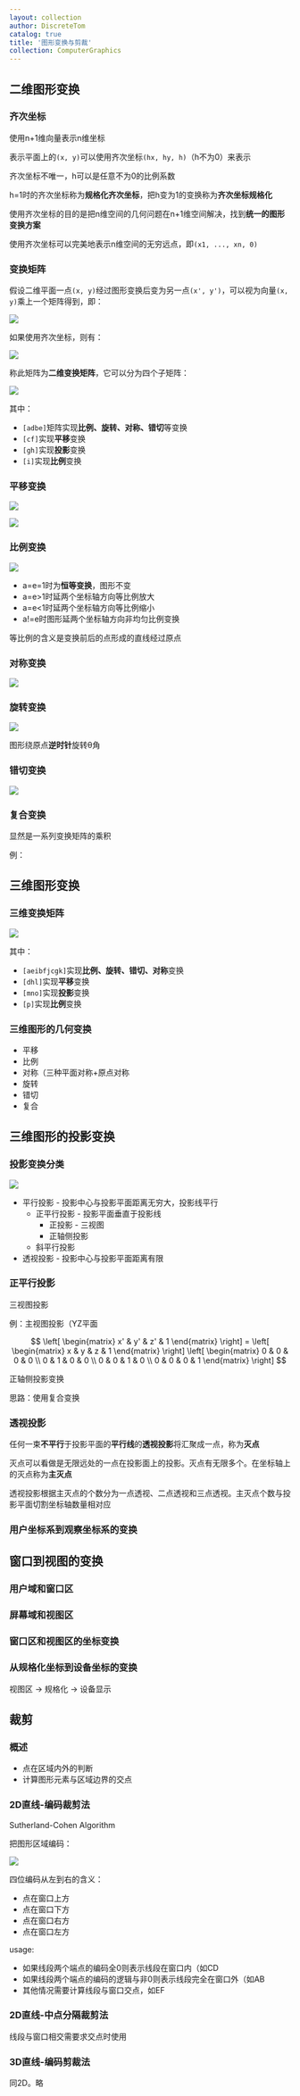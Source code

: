```yaml
---
layout: collection
author: DiscreteTom
catalog: true
title: '图形变换与剪裁'
collection: ComputerGraphics
---
```


## 二维图形变换

### 齐次坐标

使用n+1维向量表示n维坐标

表示平面上的`(x, y)`可以使用齐次坐标`(hx, hy, h)`（h不为0）来表示

齐次坐标不唯一，h可以是任意不为0的比例系数

h=1时的齐次坐标称为**规格化齐次坐标**，把h变为1的变换称为**齐次坐标规格化**

使用齐次坐标的目的是把n维空间的几何问题在n+1维空间解决，找到**统一的图形变换方案**

使用齐次坐标可以完美地表示n维空间的无穷远点，即`(x1, ..., xn, 0)`

### 变换矩阵

假设二维平面一点`(x, y)`经过图形变换后变为另一点`(x', y')`，可以视为向量`(x, y)`乘上一个矩阵得到，即：

![](../img/4-1.png)

如果使用齐次坐标，则有：

![](../img/4-2.png)

称此矩阵为**二维变换矩阵**，它可以分为四个子矩阵：

![](../img/4-3.png)

其中：
- `[adbe]`矩阵实现**比例、旋转、对称、错切**等变换
- `[cf]`实现**平移**变换
- `[gh]`实现**投影**变换
- `[i]`实现**比例**变换

### 平移变换

![](../img/4-4.png)

![](../img/4-5.png)

### 比例变换

![](../img/4-6.png)

- a=e=1时为**恒等变换**，图形不变
- a=e>1时延两个坐标轴方向等比例放大
- a=e<1时延两个坐标轴方向等比例缩小
- a!=e时图形延两个坐标轴方向非均匀比例变换

等比例的含义是变换前后的点形成的直线经过原点

### 对称变换

![](../img/4-7.png)



### 旋转变换

![](../img/4-8.png)

图形绕原点**逆时针**旋转θ角




### 错切变换

![](../img/4-9.png)



### 复合变换

显然是一系列变换矩阵的乘积

例：

## 三维图形变换

### 三维变换矩阵

![](../img/4-10.png)

其中：
- `[aeibfjcgk]`实现**比例、旋转、错切、对称**变换
- `[dhl]`实现**平移**变换
- `[mno]`实现**投影**变换
- `[p]`实现**比例**变换

### 三维图形的几何变换

- 平移
- 比例
- 对称（三种平面对称+原点对称
- 旋转
- 错切
- 复合

## 三维图形的投影变换

### 投影变换分类

![](../img/4-11.png)

- 平行投影 - 投影中心与投影平面距离无穷大，投影线平行
  - 正平行投影 - 投影平面垂直于投影线
    - 正投影 - 三视图
    - 正轴侧投影
  - 斜平行投影
- 透视投影 - 投影中心与投影平面距离有限

### 正平行投影

三视图投影

例：主视图投影（YZ平面

$$
 \left[
 \begin{matrix}
   x' & y' & z' & 1
  \end{matrix}
  \right]
	=
	\left[
 \begin{matrix}
   x & y & z & 1
  \end{matrix}
  \right]
	\left[
 \begin{matrix}
   0 & 0 & 0 & 0 \\
	 0 & 1 & 0 & 0 \\
	 0 & 0 & 1 & 0 \\
	 0 & 0 & 0 & 1
  \end{matrix}
  \right]
$$

正轴侧投影变换

思路：使用复合变换

### 透视投影

任何一束**不平行**于投影平面的**平行线**的**透视投影**将汇聚成一点，称为**灭点**

灭点可以看做是无限远处的一点在投影面上的投影。灭点有无限多个。在坐标轴上的灭点称为**主灭点**

透视投影根据主灭点的个数分为一点透视、二点透视和三点透视。主灭点个数与投影平面切割坐标轴数量相对应

### 用户坐标系到观察坐标系的变换

## 窗口到视图的变换



### 用户域和窗口区

### 屏幕域和视图区

### 窗口区和视图区的坐标变换

### 从规格化坐标到设备坐标的变换

视图区 -> 规格化 -> 设备显示

## 裁剪

### 概述

- 点在区域内外的判断
- 计算图形元素与区域边界的交点

### 2D直线-编码裁剪法

Sutherland-Cohen Algorithm

把图形区域编码：

![](../img/4-12.png)

四位编码从左到右的含义：
- 点在窗口上方
- 点在窗口下方
- 点在窗口右方
- 点在窗口左方

usage:
- 如果线段两个端点的编码全0则表示线段在窗口内（如CD
- 如果线段两个端点的编码的逻辑与非0则表示线段完全在窗口外（如AB
- 其他情况需要计算线段与窗口交点，如EF

### 2D直线-中点分隔裁剪法

线段与窗口相交需要求交点时使用



### 3D直线-编码剪裁法

同2D。略
